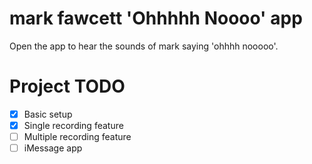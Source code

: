 # mark fawcett 'Ohhhhh Noooo' app 

Open the app to hear the sounds of mark saying 'ohhhh nooooo'.


# Project TODO

- [x] Basic setup
- [x] Single recording feature
- [ ] Multiple recording feature 
- [ ] iMessage app